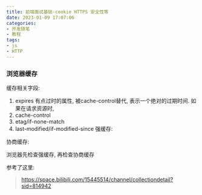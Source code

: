 ```yaml
---
title: 前端面试基础-cookie HTTPS 安全性等
date: 2023-01-09 17:07:06
categories:
- 开发随笔
- 教程
tags: 
- js
- HTTP
---
```


### 浏览器缓存
缓存相关字段:
1. expires
    有点过时的属性, 被cache-control替代, 表示一个绝对的过期时间.
    如果在请求资源时, 
2. cache-control
3. etag/if-none-match
4. last-modified/if-modified-since
强缓存:

协商缓存:

浏览器先检查强缓存, 再检查协商缓存

参考了这里: 
> https://space.bilibili.com/15445514/channel/collectiondetail?sid=814942